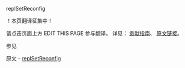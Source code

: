  replSetReconfig

 ！本页翻译征集中！

请点击页面上方 EDIT THIS PAGE 参与翻译。
详见：
[贡献指南]( https://github.com/whaleal/MongoDB-Manual-zh/blob/master/CONTRIBUTING.md )、
[原文链接](  https://docs.mongodb.com/manual/reference/command/replSetReconfig/  )。

 参见

原文 - [replSetReconfig]( https://docs.mongodb.com/manual/reference/command/replSetReconfig/ )

